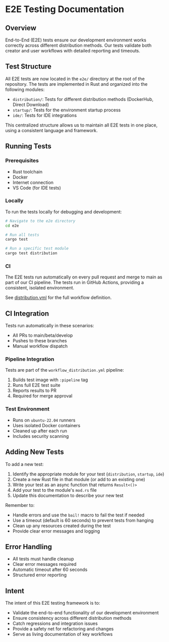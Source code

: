 # E2E Testing Documentation

## Overview

End-to-End (E2E) tests ensure our development environment works correctly across different distribution methods. Our tests validate both creator and user workflows with detailed reporting and timeouts.

## Test Structure

All E2E tests are now located in the `e2e/` directory at the root of the repository. The tests are implemented in Rust and organized into the following modules:

- `distribution/`: Tests for different distribution methods (DockerHub, Direct Download)
- `startup/`: Tests for the environment startup process
- `ide/`: Tests for IDE integrations

This centralized structure allows us to maintain all E2E tests in one place, using a consistent language and framework.

## Running Tests

### Prerequisites
- Rust toolchain
- Docker
- Internet connection
- VS Code (for IDE tests)

### Locally
To run the tests locally for debugging and development:

```bash
# Navigate to the e2e directory
cd e2e

# Run all tests
cargo test

# Run a specific test module
cargo test distribution
```

### CI
The E2E tests run automatically on every pull request and merge to main as part of our CI pipeline. The tests run in GitHub Actions, providing a consistent, isolated environment.

See [distribution.yml](../.github/workflows/distribution.yml) for the full workflow definition.

## CI Integration

Tests run automatically in these scenarios:
- All PRs to main/beta/develop
- Pushes to these branches
- Manual workflow dispatch

### Pipeline Integration
Tests are part of the `workflow_distribution.yml` pipeline:
1. Builds test image with `:pipeline` tag
2. Runs full E2E test suite
3. Reports results to PR
4. Required for merge approval

### Test Environment
- Runs on `ubuntu-22.04` runners
- Uses isolated Docker containers
- Cleaned up after each run
- Includes security scanning

## Adding New Tests

To add a new test:

1. Identify the appropriate module for your test (`distribution`, `startup`, `ide`)
2. Create a new Rust file in that module (or add to an existing one)
3. Write your test as an async function that returns `Result<()>`
4. Add your test to the module's `mod.rs` file
5. Update this documentation to describe your new test

Remember to:
- Handle errors and use the `bail!` macro to fail the test if needed
- Use a timeout (default is 60 seconds) to prevent tests from hanging
- Clean up any resources created during the test
- Provide clear error messages and logging

## Error Handling
- All tests must handle cleanup
- Clear error messages required
- Automatic timeout after 60 seconds
- Structured error reporting

## Intent
The intent of this E2E testing framework is to:
- Validate the end-to-end functionality of our development environment
- Ensure consistency across different distribution methods
- Catch regressions and integration issues
- Provide a safety net for refactoring and changes
- Serve as living documentation of key workflows